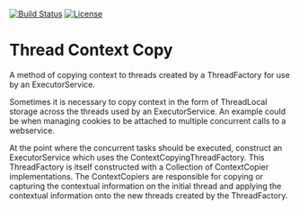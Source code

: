 [![Build Status](https://travis-ci.org/danwatford/thread-context-copy.svg?branch=master)](https://travis-ci.org/danwatford/thread-context-copy)
[![License](https://img.shields.io/badge/License-Apache%202.0-blue.svg)](https://opensource.org/licenses/Apache-2.0)

# Thread Context Copy

A method of copying context to threads created by a ThreadFactory for use by an ExecutorService.

Sometimes it is necessary to copy context in the form of ThreadLocal storage across the threads used by an ExecutorService.
An example could be when managing cookies to be attached to multiple concurrent calls to a webservice.

At the point where the concurrent tasks should be executed, construct an ExecutorService which uses the
ContextCopyingThreadFactory. This ThreadFactory is itself constructed with a Collection of ContextCopier implementations.
The ContextCopiers are responsible for copying or capturing the contextual information on the initial thread
and applying the contextual information onto the new threads created by the ThreadFactory.



